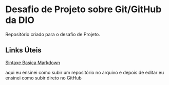 # Desafio de Projeto sobre Git/GitHub da DIO
Repositório criado para o desafio de Projeto. 

## Links Úteis 

[Sintaxe Basica Markdown](https://www.markdownguide.org/basic-syntax/)

aqui eu ensinei como subir um repositório no arquivo e depois de editar eu ensinei como subir direto no GitHub 
